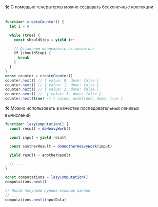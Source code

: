 🛠 С помощью генераторов можно создавать бесконечные коллекции

```js

function* createCounter() {
  let i = 0

  while (true) {
    const shouldStop = yield i++

    // Оставляем возможность остановиться
    if (shouldStop) {
      break
    }
  }
}
const counter = createCounter()
counter.next() // { value: 0, done: false }
counter.next() // { value: 1, done: false }
counter.next() // { value: 2, done: false }
counter.next() //  { value: 3, done: false }
counter.next(true) // { value: undefined, done: true }
```

🛠 Можно использовать в качестве последовательных ленивых вычислений
```js
function* lazyComputation() {
  const result = doHeavyWork()

  const input = yield result

  const anotherResult = doAnotherHeavyWork(input)

  yield result + anotherResult

  // ...
}

const computations = lazyComputation()
computations.next()

// После получили нужные входные данные
// ...
computations.next(inputData)
```
